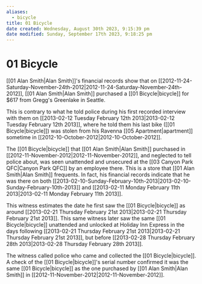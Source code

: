 ```yaml
---
aliases:
  - bicycle
title: 01 Bicycle
date created: Wednesday, August 30th 2023, 9:15:39 pm
date modified: Sunday, September 17th 2023, 9:18:25 pm
---
```


# 01 Bicycle

[[01 Alan Smith|Alan Smith]]'s financial records show that on [[2012-11-24-Saturday-November-24th-2012|2012-11-24-Saturday-November-24th-2012]], [[01 Alan Smith|Alan Smith]] purchased a [[01 Bicycle|bicycle]] for $617 from Gregg's Greenlake in Seattle.

This is contrary to what he told police during his first recorded interview with them on [[2013-02-12 Tuesday February 12th 2013|2013-02-12 Tuesday February 12th 2013]], where he told them his last bike ([[01 Bicycle|bicycle]]) was stolen from his Ravenna [[05 Apartment|apartment]] sometime in [[2012-10-October-2012|2012-10-October-2012]].

The [[01 Bicycle|bicycle]] that [[01 Alan Smith|Alan Smith]] purchased in [[2012-11-November-2012|2012-11-November-2012]], and neglected to tell police about, was seen unattended and unsecured at the [[03 Canyon Park QFC|Canyon Park QFC]] by an employee there. This is a store that [[01 Alan Smith|Alan Smith]] frequents. In fact, his financial records indicate that he was there on both [[2013-02-10-Sunday-February-10th-2013|2013-02-10-Sunday-February-10th-2013]] and [[2013-02-11 Monday February 11th 2013|2013-02-11 Monday February 11th 2013]].

This witness estimates the date he first saw the [[01 Bicycle|bicycle]] as around [[2013-02-21 Thursday February 21st 2013|2013-02-21 Thursday February 21st 2013]]. This same witness later saw the same [[01 Bicycle|bicycle]] unattended and unlocked at Holiday Inn Express in the days following [[2013-02-21 Thursday February 21st 2013|2013-02-21 Thursday February 21st 2013]], but before [[2013-02-28 Thursday February 28th 2013|2013-02-28 Thursday February 28th 2013]].

The witness called police who came and collected the [[01 Bicycle|bicycle]]. A check of the [[01 Bicycle|bicycle]]'s serial number confirmed it was the same [[01 Bicycle|bicycle]] as the one purchased by [[01 Alan Smith|Alan Smith]] in [[2012-11-November-2012|2012-11-November-2012]].
